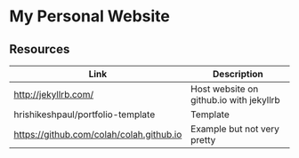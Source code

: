 # My Personal Website



## Resources

| Link         | Description                          |
| ------------ | ------------------------------------ | 
| http://jekyllrb.com/ |  Host website on github.io with jekyllrb 
| hrishikeshpaul/portfolio-template | Template
| https://github.com/colah/colah.github.io | Example but not very pretty

